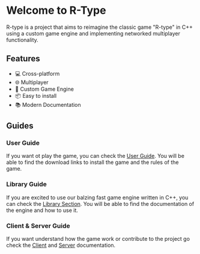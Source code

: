 # Welcome to R-Type

R-type is a project that aims to reimagine the classic game "R-type" in C++ using a custom game engine and implementing networked multiplayer functionality.

## Features

- 💻 Cross-platform
- 🌐 Multiplayer
- 🧩 Custom Game Engine
- 📦 Easy to install
- 📚 Modern Documentation

## Guides

### User Guide

If you want ot play the game, you can check the [User Guide](user-guide.md). You will be able to find the download links to install the game and the rules of the game.

### Library Guide

If you are excited to use our balzing fast game engine written in C++, you can check the [Library Section](library/index.md). You will be able to find the documentation of the engine and how to use it.

### Client & Server Guide

If you want understand how the game work or contribute to the project go check the [Client](client/index.md) and [Server](server/index.md) documentation.
